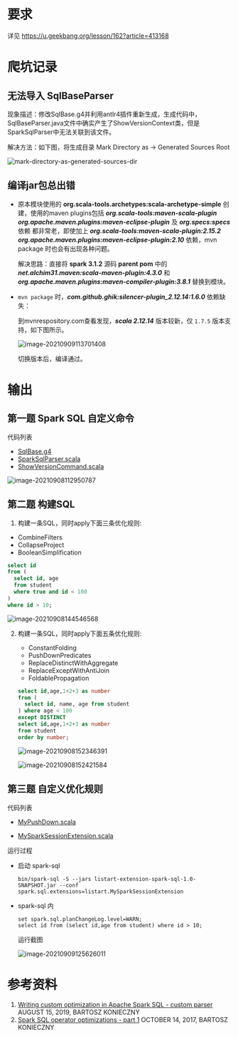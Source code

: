 # 要求

详见 https://u.geekbang.org/lesson/162?article=413168



# 爬坑记录

## 无法导入 SqlBaseParser

现象描述：修改SqlBase.g4并利用antlr4插件重新生成，生成代码中，SqlBaseParser.java文件中确实产生了ShowVersionContext类，但是SparkSqlParser中无法关联到该文件。

解决方法：如下图，将生成目录 Mark Directory as -> Generated Sources Root

![mark-directory-as-generated-sources-dir](images/README/mark-directory-as-generated-sources-dir.png)



## 编译jar包总出错

- 原本模块使用的 **org.scala-tools.archetypes:scala-archetype-simple** 创建，使用的maven plugins包括 ***org.scala-tools:maven-scala-plugin*** ***org.apache.maven.plugins:maven-eclipse-plugin*** 及 ***org.specs:specs*** 依赖 都非常老，即使加上 ***org.scala-tools:maven-scala-plugin:2.15.2*** ***org.apache.maven.plugins:maven-eclipse-plugin:2.10*** 依赖，mvn package 时也会有出现各种问题。

  解决思路：直接将 **spark 3.1.2** 源码 **parent pom** 中的 ***net.alchim31.maven:scala-maven-plugin:4.3.0*** 和 ***org.apache.maven.plugins:maven-compiler-plugin:3.8.1*** 替换到模块。

- `mvn package` 时，***com.github.ghik:silencer-plugin_2.12.14:1.6.0*** 依赖缺失：

  到mvnrespository.com查看发现，***scala 2.12.14*** 版本较新，仅 `1.7.5` 版本支持，如下图所示。

  ![image-20210909113701408](images/README/image-20210909113701408.png)

  切换版本后，编译通过。



# 输出

## 第一题 Spark SQL 自定义命令

代码列表

- [SqlBase.g4](todo/antlr4/org/apache/spark/sql/catalyst/parser/SqlBase.g4)
- [SparkSqlParser.scala](todo/scala/org/apache/spark/sql/execution/SparkSqlParser.scala)
- [ShowVersionCommand.scala](todo/scala/org/apache/spark/sql/execution/command/ShowVersionCommand.scala)

![image-20210908112950787](images/README/image-20210908112950787.png)



## 第二题 构建SQL

1. 构建一条SQL，同时apply下面三条优化规则: 

  - CombineFilters
  - CollapseProject
  - BooleanSimplification

  ```sql
  select id 
  from (
    select id, age 
    from student 
    where true and id < 100
  ) 
  where id > 10;
  ```

  ![image-20210908144546568](images/README/image-20210908144546568.png)

2. 构建一条SQL，同时apply下面五条优化规则:

   - ConstantFolding
   - PushDownPredicates
   - ReplaceDistinctWithAggregate
   - ReplaceExceptWithAntiJoin
   - FoldablePropagation

   ```sql
   select id,age,1+2+3 as number 
   from (
     select id, name, age from student
   ) where age < 100 
   except DISTINCT 
   select id,age,1+2+3 as number 
   from student 
   order by number;
   ```

   ![image-20210908152346391](images/README/image-20210908152346391.png)

   ![image-20210908152421584](images/README/image-20210908152421584.png)



## 第三题 自定义优化规则

代码列表

- [MyPushDown.scala](src/main/scala/listart/MyPushDown.scala)

- [MySparkSessionExtension.scala](src/main/scala/listart/MySparkSessionExtension.scala)



运行过程

- 启动 spark-sql

  ```shell
  bin/spark-sql -S --jars listart-extension-spark-sql-1.0-SNAPSHOT.jar --conf spark.sql.extensions=listart.MySparkSessionExtension
  ```

- spark-sql 内

  ```shell
  set spark.sql.planChangeLog.level=WARN;
  select id from (select id,age from student) where id > 10;
  ```

  运行截图

  ![image-20210909125626011](images/README/image-20210909125626011.png)

  

# 参考资料

1. [Writing custom optimization in Apache Spark SQL - custom parser](https://www.waitingforcode.com/apache-spark-sql/writing-custom-optimization-apache-spark-sql-custom-parser/read) AUGUST 15, 2019, BARTOSZ KONIECZNY
2. [Spark SQL operator optimizations - part 1](https://www.waitingforcode.com/apache-spark-sql/spark-sql-operator-optimizations-part-1/read) OCTOBER 14, 2017, BARTOSZ KONIECZNY

